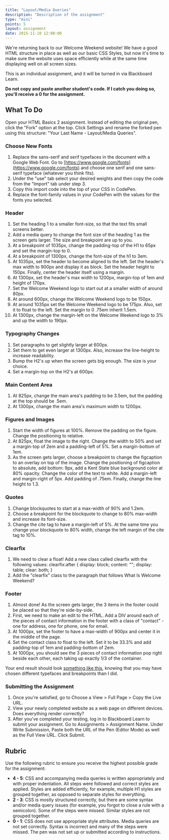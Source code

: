 ```yaml
---
title: "Layout/Media Queries"
description: "Description of the assignment"
type: "mini"
points: 5
layout: assignment
date: 2015-11-10 12:00:00
---
```


We're returning back to our Welcome Weekend website!  We have a good HTML structure in place as well as our basic CSS Styles, but now it's time to make sure the website uses space efficiently while at the same time displaying well on all screen sizes.  

This is an individual assignment, and it will be turned in via Blackboard Learn.  

**Do not copy and paste another student's code.  If I catch you doing so, you'll receive a 0 for the assignment.**

## What To Do

Open your HTML Basics 2 assignment.  Instead of editing the original pen, click the "Fork" option at the top.  Click Settings and rename the forked pen using this structure: "Your Last Name - Layout/Media Queries".

### Choose New Fonts

1. Replace the sans-serif and serif typefaces in the document with a Google Web Font.  Go to [https://www.google.com/fonts](https://www.google.com/fonts) and choose one serif and one sans-serif typeface (whatever you think fits).
2. Under the "use" tab select your desired weights and then copy the code from the "Import" tab under step 3.
3. Copy this import code into the top of your CSS in CodePen.
4. Replace the font-family values in your CodePen with the values for the fonts you selected.

### Header 

1.  Set the heading 1 to a smaller font-size, so that the text fits small screens better.  
2.  Add a media query to change the font size of the heading 1 as the screen gets larger.  The size and breakpoint are up to you.
3. At a breakpoint of 1035px, change the padding-top of the H1 to 65px and set the margin-top to 0.
4. At a breakpoint of 1300px, change the font-size of the h1 to 3em.
5. At 1035px, set the header to become aligned to the left.  Set the header's max width to 900px and display it as block.  Set the header height to 150px.  Finally, center the header itself using a margin.
6. At 1300px, set the header's max width to 1200px, margin-top of 1em and height of 170px.
7. Set the Welcome Weekend logo to start out at a smaller width of around 80px.
8. At around 600px, change the Welcome Weekend logo to be 150px.
9. At around 1035px set the Welcome Weekend logo to be 175px.  Also, set it to float to the left.  Set the margin to 0 .75em inherit 1.5em.
10. At 1300px, change the margin-left on the Welcome Weekend logo to 3% and up the width to 190px.

### Typography Changes

1.  Set paragraphs to get slightly larger at 600px.
2.  Set them to get even larger at 1300px.  Also, increase the line-height to increase readability.
3. Bump the H2's up when the screen gets big enough.  The size is your choice.
4. Set a margin-top on the H2's at 600px.

### Main Content Area

1.  At 825px, change the main area's padding to be 3.5em, but the padding at the top should be .5em.
2. At 1300px, change the main area's maximum width to 1200px.


### Figures and Images

1. Start the width of figures at 100%.  Remove the padding on the figure.  Change the positioning to relative.
2. At 825px, float the image to the right.  Change the width to 50% and set a margin-top of 2em and a padding-left of 5%.  Set a margin-bottom of 1em.
3. As the screen gets larger, choose a breakpoint to change the figcaption to an overlay on top of the image.  Change the positioning of figcaption to absolute, add bottom: 9px, add a Kent State blue background color at 80% opacity.  Change the color of the text to white.  Add a margin-left and margin-right of 5px.  Add padding of .75em.  Finally, change the line height to 1.3.

### Quotes

1. Change blockquotes to start at a max-width of 90% and 1.2em.
2. Choose a breakpoint for the blockquote to change to 80% max-width and increase its font-size.
3. Change the cite tag to have a margin-left of 5%.  At the same time you change your blockquote to 80% width, change the left margin of the cite tag to 10%.


### Clearfix

1.  We need to clear a float!  Add a new class called clearfix with the following values:
clearfix:after {
  display: block;
  content: "";
  display: table;
  clear: both;
}
2.  Add the "clearfix" class to the paragraph that follows What Is Welcome Weekend?


### Footer

1.  Almost done!  As the screen gets larger, the 3 items in the footer could be placed so that they're side-by-side.
2. First, we need to make an edit to the HTML.  Add a DIV around each of the pieces of contact information in the footer with a class of "contact" - one for address, one for phone, one for email.
3. At 1000px, set the footer to have a max-width of 900px and center it in the middle of the page.
4. Set the contact class to float to the left.  Set it to be 33.3% and add padding-top of 1em and padding-bottom of 2em.
5. At 1000px, you should see the 3 pieces of contact information pop right beside each other, each taking up exactly 1/3 of the container.


Your end result should look [something like this](/img/layout-screenshot.jpg), knowing that you may have chosen different typefaces and breakpoints than I did.

### Submitting the Assignment

1. Once you're satisfied, go to Choose a View > Full Page > Copy the Live URL. 
2. View your newly completed website as a web page on different devices.  Does everything render correctly?
3. After you've completed your testing, log in to Blackboard Learn to submit your assignment.  Go to Assignments > Assignment Name.  Under Write Submission, Paste both the URL of the Pen (Editor Mode) as well as the Full View  URL.  Click Submit.

## Rubric

Use the following rubric to ensure you receive the highest possible grade for the assignment:

* **4 - 5**: CSS and accompanying media queries is written appropriately and with proper indentation.  All steps were followed and correct styles are applied.  Styles are added efficiently, for example, multiple H1 styles are grouped together, as opposed to separate styles for everything.  
* **2 - 3**: CSS is mostly structured correctly, but there are some syntax and/or media query issues (for example, you forgot to close a rule with a semicolon).  Some of the steps were missed.  Similar styles are not grouped together.
* **0 - 1**: CSS does not use appropriate style attributes.  Media queries are not set correctly.  Syntax is incorrect and many of the steps were missed. The pen was not set up or submitted according to instructions.